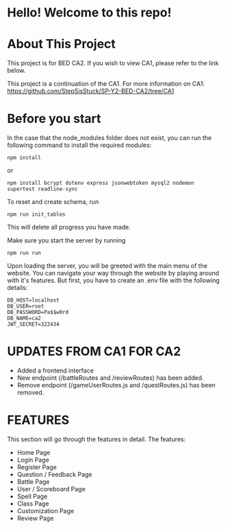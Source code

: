 
# Hello! Welcome to this repo!

# About This Project
This project is for BED CA2. If you wish to view CA1, please refer to the link below. 

This project is a continuation of the CA1. 
For more information on CA1: https://github.com/StepSisStuck/SP-Y2-BED-CA2/tree/CA1

# Before you start
In the case that the node_modules folder does not exist, you can run the following command to install the required modules:
```
npm install
```
or
```
npm install bcrypt dotenv express jsonwebtoken mysql2 nodemon supertest readline-sync
```
To reset and create schema, run
```
npm run init_tables
```
This will delete all progress you have made.


Make sure you start the server by running

```
npm run run
```
Upon loading the server, you will be greeted with the main menu of the website. You can navigate your way through the website by playing around with it's features. But first, you have to create an .env file with the following details:
```
DB_HOST=localhost
DB_USER=root
DB_PASSWORD=Pa$$w0rd
DB_NAME=ca2
JWT_SECRET=322434
```







# UPDATES FROM CA1 FOR CA2
- Added a frontend interface
- New endpoint (/battleRoutes and /reviewRoutes) has been added.
- Remove endpoint (/gameUserRoutes.js and /questRoutes.js) has been removed.



# FEATURES
This section will go through the features in detail.
The features:
- Home Page
- Login Page
- Register Page
- Question / Feedback Page
- Battle Page
- User / Scoreboard Page
- Spell Page
- Class Page
- Customization Page
- Review Page




